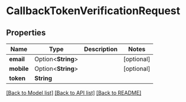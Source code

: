 # CallbackTokenVerificationRequest

## Properties

Name | Type | Description | Notes
------------ | ------------- | ------------- | -------------
**email** | Option<**String**> |  | [optional]
**mobile** | Option<**String**> |  | [optional]
**token** | **String** |  | 

[[Back to Model list]](../README.md#documentation-for-models) [[Back to API list]](../README.md#documentation-for-api-endpoints) [[Back to README]](../README.md)


